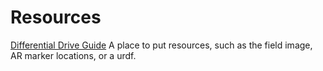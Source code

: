 # Resources
[Differential Drive Guide](https://github.com/SciBorgs/SciGuides/blob/main/projects/DifferentialDrive.md)
A place to put resources, such as the field image, AR marker locations, or a urdf.
